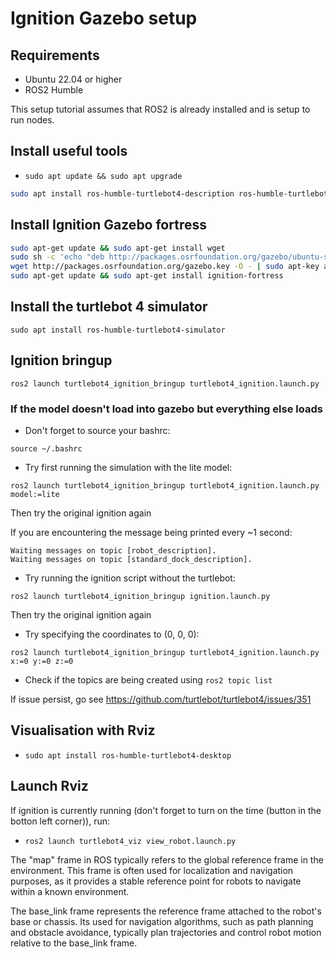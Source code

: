 # Ignition Gazebo setup

## Requirements

- Ubuntu 22.04 or higher
- ROS2 Humble

This setup tutorial assumes that ROS2 is already installed and is setup to run nodes.

## Install useful tools

- `sudo apt update && sudo apt upgrade`
```bash
sudo apt install ros-humble-turtlebot4-description ros-humble-turtlebot4-msgs ros-humble-turtlebot4-navigation ros-humble-turtlebot4-node ros-dev-tools
```

## Install Ignition Gazebo fortress

```bash
sudo apt-get update && sudo apt-get install wget
sudo sh -c 'echo "deb http://packages.osrfoundation.org/gazebo/ubuntu-stable `lsb_release -cs` main" > /etc/apt/sources.list.d/gazebo-stable.list'
wget http://packages.osrfoundation.org/gazebo.key -O - | sudo apt-key add -
sudo apt-get update && sudo apt-get install ignition-fortress
```

## Install the turtlebot 4 simulator

`sudo apt install ros-humble-turtlebot4-simulator`

## Ignition bringup

`ros2 launch turtlebot4_ignition_bringup turtlebot4_ignition.launch.py`

### If the model doesn't load into gazebo but everything else loads

- Don't forget to source your bashrc:

`source ~/.bashrc`

- Try first running the simulation with the lite model:

`ros2 launch turtlebot4_ignition_bringup turtlebot4_ignition.launch.py model:=lite`

Then try the original ignition again

If you are encountering the message being printed every ~1 second:

```
Waiting messages on topic [robot_description].
Waiting messages on topic [standard_dock_description].
```

- Try running the ignition script without the turtlebot:

`ros2 launch turtlebot4_ignition_bringup ignition.launch.py`

Then try the original ignition again

- Try specifying the coordinates to (0, 0, 0):

`ros2 launch turtlebot4_ignition_bringup turtlebot4_ignition.launch.py x:=0 y:=0 z:=0`

- Check if the topics are being created using `ros2 topic list`

If issue persist, go see https://github.com/turtlebot/turtlebot4/issues/351

## Visualisation with Rviz

- `sudo apt install ros-humble-turtlebot4-desktop`


## Launch Rviz 

If ignition is currently running (don't forget to turn on the time (button in the botton left corner)), run:

- `ros2 launch turtlebot4_viz view_robot.launch.py`

The "map" frame in ROS typically refers to the global reference frame in the environment. This frame is often used for localization and navigation purposes, as it provides a stable reference point for robots to navigate within a known environment.

The base_link frame represents the reference frame attached to the robot's base or chassis. Its used for navigation algorithms, such as path planning and obstacle avoidance, typically plan trajectories and control robot motion relative to the base_link frame.


